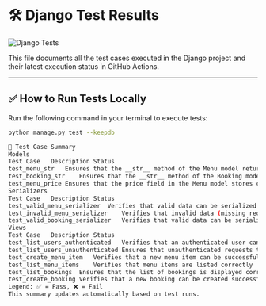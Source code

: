 # 🛠 Django Test Results

![Django Tests](https://github.com/Dhanrajshyam/LittleLemon/actions/workflows/test.yml/badge.svg)

This file documents all the test cases executed in the Django project and their latest execution status in GitHub Actions.

---

## ✅ **How to Run Tests Locally**
Run the following command in your terminal to execute tests:
```bash
python manage.py test --keepdb

📝 Test Case Summary
Models
Test Case	Description	Status
test_menu_str	Ensures that the __str__ method of the Menu model returns the correct string representation	✅
test_booking_str	Ensures that the __str__ method of the Booking model returns the correct string representation	✅
test_menu_price	Ensures that the price field in the Menu model stores correct decimal values	✅
Serializers
Test Case	Description	Status
test_valid_menu_serializer	Verifies that valid data can be serialized correctly using MenuSerializer	✅
test_invalid_menu_serializer	Verifies that invalid data (missing required fields) will cause serialization to fail	✅
test_valid_booking_serializer	Verifies that valid data can be serialized correctly using BookingSerializer	✅
Views
Test Case	Description	Status
test_list_users_authenticated	Verifies that an authenticated user can view the list of users	✅
test_list_users_unauthenticated	Ensures that unauthenticated requests to list users are blocked	✅
test_create_menu_item	Verifies that a new menu item can be successfully created	✅
test_list_menu_items	Verifies that menu items are listed correctly	✅
test_list_bookings	Ensures that the list of bookings is displayed correctly	✅
test_create_booking	Verifies that a new booking can be created successfully	✅
Legend: ✅ = Pass, ❌ = Fail
This summary updates automatically based on test runs.
